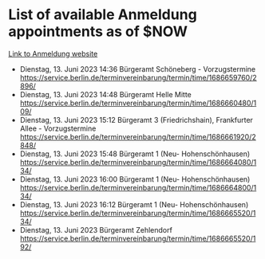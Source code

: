# List of available Anmeldung appointments as of $NOW
[Link to Anmeldung website](https://service.berlin.de/terminvereinbarung/termin/tag.php?termin=1&anliegen[]=120686&dienstleisterlist=122210,122217,327316,122219,327312,122227,327314,122231,327346,122243,327348,122254,122252,329742,122260,329745,122262,329748,122271,327278,122273,327274,122277,327276,330436,122280,327294,122282,327290,122284,327292,122291,327270,122285,327266,122286,327264,122296,327268,150230,329760,122297,327286,122294,327284,122312,329763,122314,329775,122304,327330,122311,327334,122309,327332,317869,122281,327352,122279,329772,122283,122276,327324,122274,327326,122267,329766,122246,327318,122251,327320,122257,327322,122208,327298,122226,327300&herkunft=http%3A%2F%2Fservice.berlin.de%2Fdienstleistung%2F120686%2F)
- Dienstag, 13. Juni 2023 14:36 Bürgeramt Schöneberg - Vorzugstermine https://service.berlin.de/terminvereinbarung/termin/time/1686659760/2896/
- Dienstag, 13. Juni 2023 14:48 Bürgeramt Helle Mitte https://service.berlin.de/terminvereinbarung/termin/time/1686660480/109/
- Dienstag, 13. Juni 2023 15:12 Bürgeramt 3 (Friedrichshain), Frankfurter Allee - Vorzugstermine https://service.berlin.de/terminvereinbarung/termin/time/1686661920/2848/
- Dienstag, 13. Juni 2023 15:48 Bürgeramt 1 (Neu- Hohenschönhausen) https://service.berlin.de/terminvereinbarung/termin/time/1686664080/134/
- Dienstag, 13. Juni 2023 16:00 Bürgeramt 1 (Neu- Hohenschönhausen) https://service.berlin.de/terminvereinbarung/termin/time/1686664800/134/
- Dienstag, 13. Juni 2023 16:12 Bürgeramt 1 (Neu- Hohenschönhausen) https://service.berlin.de/terminvereinbarung/termin/time/1686665520/134/
- Dienstag, 13. Juni 2023  Bürgeramt Zehlendorf https://service.berlin.de/terminvereinbarung/termin/time/1686665520/192/
